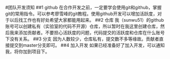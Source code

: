 #团队开发须知
##1 github
在合作开发之前，一定要学会使用git和github，掌握git的常用指令。可以参考廖雪峰的git教程。使用github开发可以增加活跃度，对于以后找工作也有好处希望大家都能用起来。
##2 仓库
我（sunwu51）的github账号可以创建私有（实验室的代码不开源）仓库，所以暂时在我这里创建仓库，然后我来添加贡献者。不要担心活跃度的问题，代码提交的活跃度和仓库在什么账号下没有关系。
##3 分支
因为人数较少，仓库私有，提交数不多等缘故。贡献者直接提交到master分支即可。
##4 加入开发
如果已经准备好了加入开发，可以通知我，将你加到项目下。
